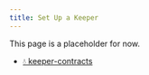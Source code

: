 ```yaml
---
title: Set Up a Keeper
---
```


This page is a placeholder for now.

-   [💧 keeper-contracts](https://github.com/oceanprotocol/keeper-contracts)
